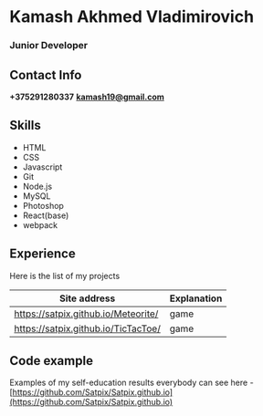 # Kamash Akhmed Vladimirovich

### Junior Developer

## Contact Info
**+375291280337**
**kamash19@gmail.com**

## Skills
* HTML
* CSS
* Javascript
* Git
* Node.js
* MySQL
* Photoshop
* React(base)
* webpack

## Experience
Here is the list of my projects

Site address | Explanation
------------ | -------------
https://satpix.github.io/Meteorite/ | game
https://satpix.github.io/TicTacToe/ | game

## Code example
Examples of my self-education results everybody can see here - [https://github.com/Satpix/Satpix.github.io](https://github.com/Satpix/Satpix.github.io)

